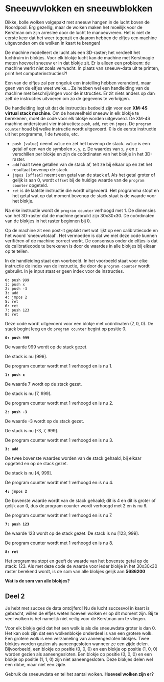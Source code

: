 # Sneeuwvlokken en sneeuwblokken

Dikke, bolle wolken volgepakt met sneeuw hangen in de lucht boven de Noordpool. Erg gezellig, maar de wolken maken het moeilijk voor de Kerstman om zijn arreslee door de lucht te manoeuvreren. Het is niet de eerste keer dat het weer tegenzit en daarom hebben de elfjes een machine uitgevonden om de wolken in kaart te brengen!

De machine modelleert de lucht als een 3D-raster; het verdeelt het luchtruim in blokjes. Voor elk blokje lucht kan de machine met Kerstmagie meten hoeveel sneeuw er in dat blokje zit. Er is alleen een probleem: de machine werkt niet zoals verwacht. In plaats van sneeuw-data uit te printen, print het computerinstructies?!

Een van de elfjes zal per ongeluk een instelling hebben veranderd, maar geen van de elfjes weet welke... Ze hebben wel een handleiding van de machine met beschrijvingen voor de instructies. Er zit niets anders op dan zelf de instructies uitvoeren om zo de gegevens te verkrijgen.

De handleiding legt uit dat de instructies bedoeld zijn voor een **XM-4S virtual stack machine**. Om de hoeveelheid sneeuw in elk blokje te berekenen, moet de code voor elk blokje worden uitgevoerd. De XM-4S machine ondersteunt vier instructies: `push`, `add`, `ret` en `jmpos`. De `program counter` houd bij welke instructie wordt uitgevoerd. 0 is de eerste instructie uit het programma, 1 de tweede, etc.

- `push [value]` neemt `value` en zet het bovenop de stack. `value` is een getal of een van de symbolen `x`, `y`, `z`. De waardes van `x`, `y` en `z` verschillen per blokje en zijn de coördinaten van het blokje in het 3D-raster.
- `add` haalt twee getallen van de stack af, telt ze bij elkaar op en zet het resultaat bovenop de stack.
- `jmpos [offset]` neemt een getal van de stack af. Als het getal groter of gelijk is aan 0, wordt `offset` bij de huidige waarde van de `program counter` opgeteld.
- `ret` is de laatste instructie die wordt uitgevoerd. Het programma stopt en het getal wat op dat moment bovenop de stack staat is de waarde voor het blokje. 

Na elke instructie wordt de `program counter` verhoogd met 1. De dimensies van het 3D-raster dat de machine gebruikt zijn 30x30x30. De coördinaten van de blokjes in het raster beginnen bij 0.

Op de machine zit een post-it geplakt met wat lijkt op een calibratiecode en het woord \`sneeuwtotaal\`. Het vermoeden is dat we met deze code kunnen verifiëren of de machine correct werkt. De consensus onder de elfjes is dat de calibratiecode te berekenen is door de waardes in alle blokjes bij elkaar op te tellen.

In de handleiding staat een voorbeeld. In het voorbeeld staat voor elke instructie de index van de instructie, die door de `program counter` wordt gebruikt. In je input staat er geen index voor de instructies.

```
0: push 999
1: push x
2: push -3
3: add
4: jmpos 2
5: ret
6: ret
7: push 123
8: ret
```

Deze code wordt uitgevoerd voor een blokje met coördinaten (7, 0, 0). De stack begint leeg en de `program counter` begint op positie 0.

__`0: push 999`__

De waarde 999 wordt op de stack gezet.

De stack is nu [999].

De program counter wordt met 1 verhoogd en is nu 1.

__`1: push x`__

De waarde 7 wordt op de stack gezet.

De stack is nu [7, 999].

De program counter wordt met 1 verhoogd en is nu 2.

__`2: push -3`__

De waarde -3 wordt op de stack gezet.

De stack is nu [-3, 7, 999].

De program counter wordt met 1 verhoogd en is nu 3.

__`3: add`__

De twee bovenste waardes worden van de stack gehaald, bij elkaar opgeteld en op de stack gezet.

De stack is nu [4, 999].

De program counter wordt met 1 verhoogd en is nu 4.

__`4: jmpos 2`__

De bovenste waarde wordt van de stack gehaald; dit is 4 en dit is groter of gelijk aan 0, dus de program counter wordt verhoogd met 2 en is nu 6.

De program counter wordt met 1 verhoogd en is nu 7.

__`7: push 123`__

De waarde 123 wordt op de stack gezet.
De stack is nu [123, 999].

De program counter wordt met 1 verhoogd en is nu 8.

__`8: ret`__

Het programma stopt en geeft de waarde van het bovenste getal op de stack: 123. Als met deze code de waarde voor ieder blokje in het 30x30x30 raster berekend wordt, is de som van alle blokjes gelijk aan __5686200__

__Wat is de som van alle blokjes?__

## Deel 2

 Je hebt met succes de data ontcijferd! Nu de lucht succesvol in kaart is gebracht, willen de elfjes weten hoeveel wolken er op dit moment zijn. Bij te veel wolken is het namelijk niet veilig voor de Kerstman om te vliegen.

Voor elk blokje geld dat het een wolk is als die sneeuwdata groter is dan 0. Het kan ook zijn dat een wolkenblokje onderdeel is van een grotere wolk. Een grotere wolk is een verzameling van aaneengesloten blokjes. Twee blokjes worden gezien als aaneengesloten wanneer ze een zijde delen. Bijvoorbeeld, een blokje op positie (0, 0, 0) en een blokje op positie (1, 0, 0) worden gezien als aaneengesloten. Een blokje op positie (0, 0, 0) en een blokje op positie (1, 1, 0) zijn niet aaneengesloten. Deze blokjes delen wel een ribbe, maar niet een zijde.

Gebruik de sneeuwdata en tel het aantal wolken. __Hoeveel wolken zijn er?__